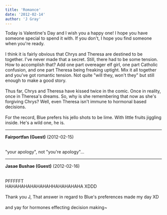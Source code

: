 ```yaml
---
title: 'Romance'
date: '2012-02-14'
author: 'J Gray'
---
```


Today is Valentine's Day and I wish you a happy one! I hope you have someone special to spend it with. If you don't, I hope you find someone when you're ready.<br><br>I think it is fairly obvious that Chrys and Theresa are destined to be together. I've never made that a secret. Still, there had to be some tension. How to accomplish that? Add one part overeager elf girl, one part Catholic confusion, and one part Theresa being freaking uptight. Mix it all together and you've got romantic tension. Not quite "will they, won't they" but still enough to make a good story.<br><br>Thus far, Chrys and Theresa have kissed twice in the comic. Once in reality, once in Theresa's dreams. So, why is she remembering that now as she's forgiving Chrys? Well, even Theresa isn't immune to hormonal based decisions.<br><br>For the record, Blue prefers his jello shots to be lime. With little fruits jiggling inside. He's a wild one, he is.<br>

---
**Fairportfan (Guest)** (2012-02-15)

<br> "your apology", not "you're apology"...

---
**Jasae Bushae (Guest)** (2012-02-16)

<br> PFFFFFT
<br>HAHAHAHAHAHAHAHHAHAHAHAHA XDDD
<br>
<br>Thank you J, That answer in regard to Blue's preferences made my day XD
<br>
<br>and yay for hormones effecting decision making~

